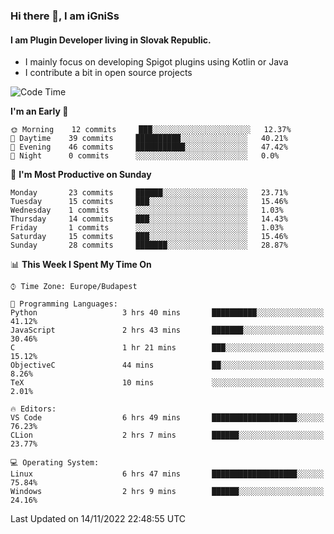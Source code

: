 ### Hi there 👋, I am iGniSs

#### I am Plugin Developer living in Slovak Republic.
- I mainly focus on developing Spigot plugins using Kotlin or Java
- I contribute a bit in open source projects

<!--START_SECTION:waka-->
![Code Time](http://img.shields.io/badge/Code%20Time-960%20hrs%2059%20mins-blue)

**I'm an Early 🐤** 

```text
🌞 Morning    12 commits     ███░░░░░░░░░░░░░░░░░░░░░░   12.37% 
🌆 Daytime    39 commits     ██████████░░░░░░░░░░░░░░░   40.21% 
🌃 Evening    46 commits     ███████████░░░░░░░░░░░░░░   47.42% 
🌙 Night      0 commits      ░░░░░░░░░░░░░░░░░░░░░░░░░   0.0%

```
📅 **I'm Most Productive on Sunday** 

```text
Monday       23 commits     ██████░░░░░░░░░░░░░░░░░░░   23.71% 
Tuesday      15 commits     ███░░░░░░░░░░░░░░░░░░░░░░   15.46% 
Wednesday    1 commits      ░░░░░░░░░░░░░░░░░░░░░░░░░   1.03% 
Thursday     14 commits     ███░░░░░░░░░░░░░░░░░░░░░░   14.43% 
Friday       1 commits      ░░░░░░░░░░░░░░░░░░░░░░░░░   1.03% 
Saturday     15 commits     ███░░░░░░░░░░░░░░░░░░░░░░   15.46% 
Sunday       28 commits     ███████░░░░░░░░░░░░░░░░░░   28.87%

```


📊 **This Week I Spent My Time On** 

```text
⌚︎ Time Zone: Europe/Budapest

💬 Programming Languages: 
Python                   3 hrs 40 mins       ██████████░░░░░░░░░░░░░░░   41.12% 
JavaScript               2 hrs 43 mins       ███████░░░░░░░░░░░░░░░░░░   30.46% 
C                        1 hr 21 mins        ███░░░░░░░░░░░░░░░░░░░░░░   15.12% 
ObjectiveC               44 mins             ██░░░░░░░░░░░░░░░░░░░░░░░   8.26% 
TeX                      10 mins             ░░░░░░░░░░░░░░░░░░░░░░░░░   2.01%

🔥 Editors: 
VS Code                  6 hrs 49 mins       ███████████████████░░░░░░   76.23% 
CLion                    2 hrs 7 mins        ██████░░░░░░░░░░░░░░░░░░░   23.77%

💻 Operating System: 
Linux                    6 hrs 47 mins       ███████████████████░░░░░░   75.84% 
Windows                  2 hrs 9 mins        ██████░░░░░░░░░░░░░░░░░░░   24.16%

```


 Last Updated on 14/11/2022 22:48:55 UTC
<!--END_SECTION:waka-->